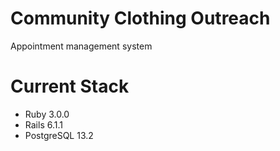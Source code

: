# Community Clothing Outreach
Appointment management system

# Current Stack
- Ruby 3.0.0
- Rails 6.1.1
- PostgreSQL 13.2

